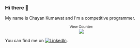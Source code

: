 
### Hi there 👋
<!--
**Notchayan/Notchayan** is a ✨ _special_ ✨ repository because its `README.md` (this file) appears on your GitHub profile.

Here are some ideas to get you started:

- 🔭 I’m currently working on ...
- 🌱 I’m currently learning ...
- 👯 I’m looking to collaborate on ...
- 🤔 I’m looking for help with ...
- 💬 Ask me about ...
- 📫 How to reach me: ...
- 😄 Pronouns: ...
- ⚡ Fun fact: ...
-->


My name is Chayan Kumawat and I'm a competitive programmer.

<p align="center">
<small>View Counter:</small><br>
<img src="https://profile-counter.glitch.me/Notchayan/count.svg" /> 
</p>
<!-- Actual text -->

You can find me on [![LinkedIn][2.2]][2].

<!-- Icons -->

[1.2]: http://i.imgur.com/wWzX9uB.png (twitter icon without padding)
[2.2]: https://raw.githubusercontent.com/MartinHeinz/MartinHeinz/master/linkedin-3-16.png

<!-- Links to your social media accounts -->

[1]: https://twitter.com/KumawatChayan
[2]: https://www.linkedin.com/in/chayan-kumawat-949b06228/
